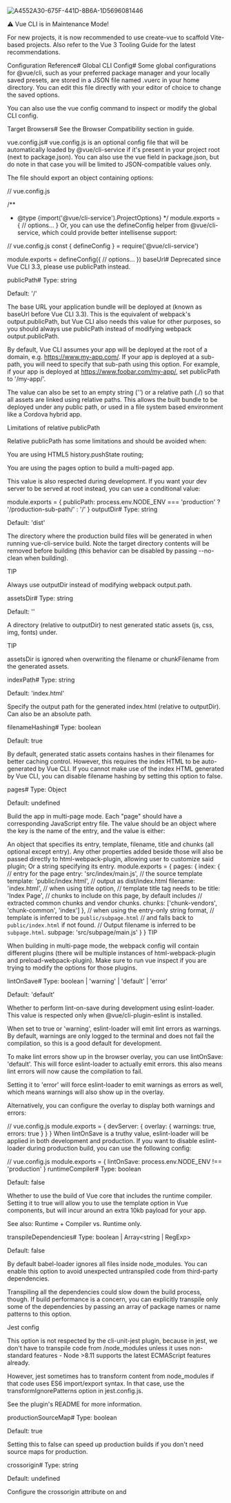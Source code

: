 ![A4552A30-675F-441D-8B6A-1D5696081446](https://github.com/Phumla-Nkosi/cleanup-portfolio/assets/133224303/75b88ed1-eeee-4757-900f-b27a393620dc)




⚠️ Vue CLI is in Maintenance Mode!

For new projects, it is now recommended to use create-vue to scaffold Vite-based projects. Also refer to the Vue 3 Tooling Guide for the latest recommendations.

Configuration Reference#
Global CLI Config#
Some global configurations for @vue/cli, such as your preferred package manager and your locally saved presets, are stored in a JSON file named .vuerc in your home directory. You can edit this file directly with your editor of choice to change the saved options.

You can also use the vue config command to inspect or modify the global CLI config.

Target Browsers#
See the Browser Compatibility section in guide.

vue.config.js#
vue.config.js is an optional config file that will be automatically loaded by @vue/cli-service if it's present in your project root (next to package.json). You can also use the vue field in package.json, but do note in that case you will be limited to JSON-compatible values only.

The file should export an object containing options:

// vue.config.js

/**
 * @type {import('@vue/cli-service').ProjectOptions}
 */
module.exports = {
  // options...
}
Or, you can use the defineConfig helper from @vue/cli-service, which could provide better intellisense support:

// vue.config.js
const { defineConfig } = require('@vue/cli-service')

module.exports = defineConfig({
  // options...
})
baseUrl#
Deprecated since Vue CLI 3.3, please use publicPath instead.

publicPath#
Type: string

Default: '/'

The base URL your application bundle will be deployed at (known as baseUrl before Vue CLI 3.3). This is the equivalent of webpack's output.publicPath, but Vue CLI also needs this value for other purposes, so you should always use publicPath instead of modifying webpack output.publicPath.

By default, Vue CLI assumes your app will be deployed at the root of a domain, e.g. https://www.my-app.com/. If your app is deployed at a sub-path, you will need to specify that sub-path using this option. For example, if your app is deployed at https://www.foobar.com/my-app/, set publicPath to '/my-app/'.

The value can also be set to an empty string ('') or a relative path (./) so that all assets are linked using relative paths. This allows the built bundle to be deployed under any public path, or used in a file system based environment like a Cordova hybrid app.

Limitations of relative publicPath

Relative publicPath has some limitations and should be avoided when:

You are using HTML5 history.pushState routing;

You are using the pages option to build a multi-paged app.

This value is also respected during development. If you want your dev server to be served at root instead, you can use a conditional value:

module.exports = {
  publicPath: process.env.NODE_ENV === 'production'
    ? '/production-sub-path/'
    : '/'
}
outputDir#
Type: string

Default: 'dist'

The directory where the production build files will be generated in when running vue-cli-service build. Note the target directory contents will be removed before building (this behavior can be disabled by passing --no-clean when building).

TIP

Always use outputDir instead of modifying webpack output.path.

assetsDir#
Type: string

Default: ''

A directory (relative to outputDir) to nest generated static assets (js, css, img, fonts) under.

TIP

assetsDir is ignored when overwriting the filename or chunkFilename from the generated assets.

indexPath#
Type: string

Default: 'index.html'

Specify the output path for the generated index.html (relative to outputDir). Can also be an absolute path.

filenameHashing#
Type: boolean

Default: true

By default, generated static assets contains hashes in their filenames for better caching control. However, this requires the index HTML to be auto-generated by Vue CLI. If you cannot make use of the index HTML generated by Vue CLI, you can disable filename hashing by setting this option to false.

pages#
Type: Object

Default: undefined

Build the app in multi-page mode. Each "page" should have a corresponding JavaScript entry file. The value should be an object where the key is the name of the entry, and the value is either:

An object that specifies its entry, template, filename, title and chunks (all optional except entry). Any other properties added beside those will also be passed directly to html-webpack-plugin, allowing user to customize said plugin;
Or a string specifying its entry.
module.exports = {
  pages: {
    index: {
      // entry for the page
      entry: 'src/index/main.js',
      // the source template
      template: 'public/index.html',
      // output as dist/index.html
      filename: 'index.html',
      // when using title option,
      // template title tag needs to be <title><%= htmlWebpackPlugin.options.title %></title>
      title: 'Index Page',
      // chunks to include on this page, by default includes
      // extracted common chunks and vendor chunks.
      chunks: ['chunk-vendors', 'chunk-common', 'index']
    },
    // when using the entry-only string format,
    // template is inferred to be `public/subpage.html`
    // and falls back to `public/index.html` if not found.
    // Output filename is inferred to be `subpage.html`.
    subpage: 'src/subpage/main.js'
  }
}
TIP

When building in multi-page mode, the webpack config will contain different plugins (there will be multiple instances of html-webpack-plugin and preload-webpack-plugin). Make sure to run vue inspect if you are trying to modify the options for those plugins.

lintOnSave#
Type: boolean | 'warning' | 'default' | 'error'

Default: 'default'

Whether to perform lint-on-save during development using eslint-loader. This value is respected only when @vue/cli-plugin-eslint is installed.

When set to true or 'warning', eslint-loader will emit lint errors as warnings. By default, warnings are only logged to the terminal and does not fail the compilation, so this is a good default for development.

To make lint errors show up in the browser overlay, you can use lintOnSave: 'default'. This will force eslint-loader to actually emit errors. this also means lint errors will now cause the compilation to fail.

Setting it to 'error' will force eslint-loader to emit warnings as errors as well, which means warnings will also show up in the overlay.

Alternatively, you can configure the overlay to display both warnings and errors:

// vue.config.js
module.exports = {
  devServer: {
    overlay: {
      warnings: true,
      errors: true
    }
  }
}
When lintOnSave is a truthy value, eslint-loader will be applied in both development and production. If you want to disable eslint-loader during production build, you can use the following config:

// vue.config.js
module.exports = {
  lintOnSave: process.env.NODE_ENV !== 'production'
}
runtimeCompiler#
Type: boolean

Default: false

Whether to use the build of Vue core that includes the runtime compiler. Setting it to true will allow you to use the template option in Vue components, but will incur around an extra 10kb payload for your app.

See also: Runtime + Compiler vs. Runtime only.

transpileDependencies#
Type: boolean | Array<string | RegExp>

Default: false

By default babel-loader ignores all files inside node_modules. You can enable this option to avoid unexpected untranspiled code from third-party dependencies.

Transpiling all the dependencies could slow down the build process, though. If build performance is a concern, you can explicitly transpile only some of the dependencies by passing an array of package names or name patterns to this option.

Jest config

This option is not respected by the cli-unit-jest plugin, because in jest, we don't have to transpile code from /node_modules unless it uses non-standard features - Node >8.11 supports the latest ECMAScript features already.

However, jest sometimes has to transform content from node_modules if that code uses ES6 import/export syntax. In that case, use the transformIgnorePatterns option in jest.config.js.

See the plugin's README for more information.

productionSourceMap#
Type: boolean

Default: true

Setting this to false can speed up production builds if you don't need source maps for production.

crossorigin#
Type: string

Default: undefined

Configure the crossorigin attribute on <link rel="stylesheet"> and <script> tags in generated HTML.

Note that this only affects tags injected by html-webpack-plugin - tags directly added in the source template (public/index.html) are not affected.

See also: CORS settings attributes

integrity#
Type: boolean

Default: false

Set to true to enable Subresource Integrity (SRI) on <link rel="stylesheet"> and <script> tags in generated HTML. If you are hosting your built files on a CDN, it is a good idea to enable this for additional security.

Note that this only affects tags injected by html-webpack-plugin - tags directly added in the source template (public/index.html) are not affected.

Also, when SRI is enabled, preload resource hints are disabled due to a bug in Chrome which causes the resources to be downloaded twice.

configureWebpack#
Type: Object | Function

If the value is an Object, it will be merged into the final config using webpack-merge.

If the value is a function, it will receive the resolved config as the argument. The function can either mutate the config and return nothing, OR return a cloned or merged version of the config.

See also: Working with Webpack > Simple Configuration

chainWebpack#
Type: Function

A function that will receive an instance of ChainableConfig powered by webpack-chain. Allows for more fine-grained modification of the internal webpack config.

See also: Working with Webpack > Chaining

css.modules#
css.requireModuleExtension#
Both removed in v5, see Working with CSS > CSS Modules for guidance on how to treat all style imports as CSS Modules.

css.extract#
Type: boolean | Object

Default: true in production, false in development

Whether to extract CSS in your components into a standalone CSS file (instead of inlined in JavaScript and injected dynamically).

This is always disabled when building as web components (styles are inlined and injected into shadowRoot).

When building as a library, you can also set this to false to avoid your users having to import the CSS themselves.

Extracting CSS is disabled by default in development mode since it is incompatible with CSS hot reloading. However, you can still enforce extraction in all cases by explicitly setting the value to true.

Instead of a true, you can also pass an object of options for the mini-css-extract-plugin if you want to further configure what this plugin does exactly.

css.sourceMap#
Type: boolean

Default: false

Whether to enable source maps for CSS. Setting this to true may affect build performance.

css.loaderOptions#
Type: Object

Default: {}

Pass options to CSS-related loaders. For example:

module.exports = {
  css: {
    loaderOptions: {
      css: {
        // options here will be passed to css-loader
      },
      postcss: {
        // options here will be passed to postcss-loader
      }
    }
  }
}
Supported loaders are:

css-loader
postcss-loader
sass-loader
less-loader
stylus-loader
It's also possible to target scss syntax separately from sass, with the scss option.

See also: Passing Options to Pre-Processor Loaders

TIP

This is preferred over manually tapping into specific loaders using chainWebpack, because these options need to be applied in multiple locations where the corresponding loader is used.

devServer#
Type: Object

All options for webpack-dev-server are supported. Note that:

Some values like host, port and https may be overwritten by command line flags.

Some values like publicPath and historyApiFallback should not be modified as they need to be synchronized with publicPath for the dev server to function properly.

devServer.proxy#
Type: string | Object

If your frontend app and the backend API server are not running on the same host, you will need to proxy API requests to the API server during development. This is configurable via the devServer.proxy option in vue.config.js.

devServer.proxy can be a string pointing to the development API server:

module.exports = {
  devServer: {
    proxy: 'http://localhost:4000'
  }
}
This will tell the dev server to proxy any unknown requests (requests that did not match a static file) to http://localhost:4000.

WARNING

When devServer.proxy is set to a string, only XHR requests will be proxied. If you want to test an API URL, don't open it in the browser, use an API tool like Postman instead.

If you want to have more control over the proxy behavior, you can also use an object with path: options pairs. Consult http-proxy-middleware for full options:

module.exports = {
  devServer: {
    proxy: {
      '^/api': {
        target: '<url>',
        ws: true,
        changeOrigin: true
      },
      '^/foo': {
        target: '<other_url>'
      }
    }
  }
}
devServer.inline#
Type: boolean

Default: true

Toggle between the dev-server's two different modes. See devServer.inline for more details. Note that:

To use the iframe mode no additional configuration is needed. Just navigate the browser to http://<host>:<port>/webpack-dev-server/<path> to debug your app. A notification bar with messages will appear at the top of your app.
To use the inline mode, just navigate to http://<host>:<port>/<path> to debug your app. The build messages will appear in the browser console.
parallel#
Type: boolean | number

Default: require('os').cpus().length > 1

Whether to use thread-loader for Babel or TypeScript transpilation. This is enabled for production builds when the system has more than 1 CPU cores. Passing a number will define the amount of workers used.

WARNING

Do not use parallel in combination with non-serializable loader options, such as regexes, dates and functions. These options would not be passed correctly to the respective loaders which may lead to unexpected errors.

pwa#
Type: Object

Pass options to the PWA Plugin.

pluginOptions#
Type: Object

This is an object that doesn't go through any schema validation, so it can be used to pass arbitrary options to 3rd party plugins. For example:

module.exports = {
  pluginOptions: {
    foo: {
      // plugins can access these options as
      // `options.pluginOptions.foo`.
    }
  }
}
Babel#
Babel can be configured via babel.config.js.

TIP

Vue CLI uses babel.config.js which is a new config format in Babel 7. Unlike .babelrc or the babel field in package.json, this config file does not use a file-location based resolution, and is applied consistently to any file under project root, including dependencies inside node_modules. It is recommended to always use babel.config.js instead of other formats in Vue CLI projects.

All Vue CLI apps use @vue/babel-preset-app, which includes babel-preset-env, JSX support and optimized configuration for minimal bundle size overhead. See its docs for details and preset options.

Also see the Polyfills section in guide.

ESLint#
ESLint can be configured via .eslintrc or eslintConfig field in package.json.

See @vue/cli-plugin-eslint for more details.

TypeScript#
TypeScript can be configured via tsconfig.json.

See @vue/cli-plugin-typescript for more details.

Unit Testing#
Jest#
See @vue/cli-plugin-unit-jest for more details.

Mocha (via mocha-webpack)#
See @vue/cli-plugin-unit-mocha for more details.

E2E Testing#
Cypress#
See @vue/cli-plugin-e2e-cypress for more details.

Nightwatch#
See @vue/cli-plugin-e2e-nightwatch for more details.

WebdriverIO#
See @vue/cli-plugin-e2e-webdriverio for more details.
